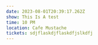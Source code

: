 ```yaml
---
date: 2023-08-01T20:39:17.262Z
show: This Is A test
time: 10 PM
location: Cafe Mustache
tickets: sdjflaskdjflaskdfjslkdfj
---
```

